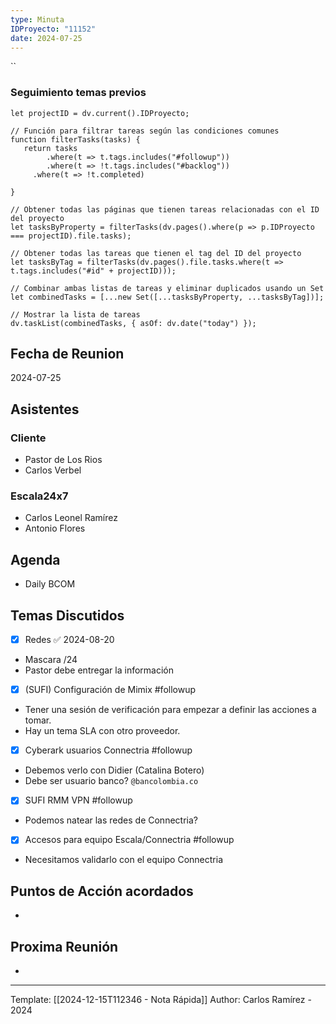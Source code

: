 ```yaml
---
type: Minuta
IDProyecto: "11152"
date: 2024-07-25
---
```


``

### Seguimiento temas previos

```dataviewjs
let projectID = dv.current().IDProyecto;

// Función para filtrar tareas según las condiciones comunes
function filterTasks(tasks) {
   return tasks
        .where(t => t.tags.includes("#followup"))
        .where(t => !t.tags.includes("#backlog"))
     .where(t => !t.completed)
        
}

// Obtener todas las páginas que tienen tareas relacionadas con el ID del proyecto
let tasksByProperty = filterTasks(dv.pages().where(p => p.IDProyecto === projectID).file.tasks);

// Obtener todas las tareas que tienen el tag del ID del proyecto
let tasksByTag = filterTasks(dv.pages().file.tasks.where(t => t.tags.includes("#id" + projectID)));

// Combinar ambas listas de tareas y eliminar duplicados usando un Set
let combinedTasks = [...new Set([...tasksByProperty, ...tasksByTag])];

// Mostrar la lista de tareas
dv.taskList(combinedTasks, { asOf: dv.date("today") });
 ```
## Fecha de Reunion
2024-07-25

## Asistentes

### Cliente
* Pastor de Los Rios
* Carlos Verbel
### Escala24x7
- Carlos Leonel Ramírez
-  Antonio Flores

## Agenda
* Daily BCOM
## Temas Discutidos
- [x] Redes ✅ 2024-08-20
* Mascara /24
* Pastor debe entregar la información
* [x] (SUFI) Configuración de Mimix #followup
* Tener una sesión de verificación para empezar a definir las acciones a tomar.
* Hay un tema SLA con otro proveedor.
* [x] Cyberark usuarios Connectria #followup
* Debemos verlo con Didier (Catalina Botero)
* Debe ser usuario banco? `@bancolombia.co`
- [x] SUFI RMM VPN #followup
- Podemos natear las redes de Connectria?
- [x] Accesos para equipo Escala/Connectria #followup
- Necesitamos validarlo con el equipo Connectria



## Puntos de Acción acordados
*  

## Proxima Reunión
*   

---
Template: [[2024-12-15T112346 - Nota Rápida]]
Author: Carlos Ramírez - 2024
